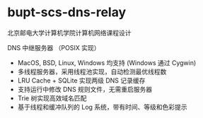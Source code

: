 # bupt-scs-dns-relay

北京邮电大学计算机学院计算机网络课程设计

DNS 中继服务器 （POSIX 实现）

- MacOS, BSD, Linux, Windows 均支持 (Windows 通过 Cygwin)
- 多线程服务器，采用线程池实现，自动检测最优线程数
- LRU Cache + SQLite 实现两级 DNS 记录缓存
- 支持运行中修改 DNS 规则文件，无需重启服务器
- Trie 树实现高效域名匹配
- 基于线程和缓冲队列的 Log 系统，带有时间、等级和色彩提示
